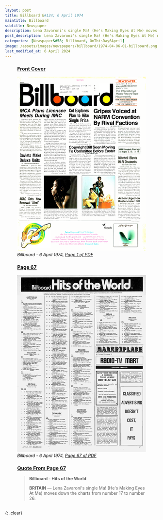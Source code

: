 ```yaml
---
layout: post
title: Billboard &#124; 6 April 1974
maintitle: Billboard
subtitle: Newspaper
description: Lena Zavaroni's single Ma! (He's Making Eyes At Me) moves down the charts from number 17 to number 26.
post_description: Lena Zavaroni's single Ma! (He's Making Eyes At Me) moves down the charts from number 17 to number 26.
categories: [Newspaper&#58; Billboard, OnThisDay6April]
image: /assets/images/newspapers/billboard/1974-04-06-01-billboard.png
last_modified_at: 6 April 2024
---
```


<figure class="fig1">
<h3 id="infobox1"><a href="#infobox1">Front Cover</a></h3>
<a href="/assets/images/newspapers/billboard/1974-04-06-01-billboard.png"><img src="/assets/images/newspapers/billboard/1974-04-06-01-billboard.png" class="full-width zoom-in" /></a>
<cite>Billboard - 6 April 1974, <a class="external-link" href="https://www.worldradiohistory.com/Archive-All-Music/Billboard/70s/1974/Billboard%201974-04-06.pdf">Page 1 of PDF</a></cite>
</figure>

<figure class="fig2">
<h3 id="infobox2"><a href="#infobox2">Page 67</a></h3>
<a href="/assets/images/newspapers/billboard/1974-04-06-67-billboard.png"><img src="/assets/images/newspapers/billboard/1974-04-06-67-billboard.png" class="full-width zoom-in" /></a>
<cite>Billboard - 6 April 1974, <a class="external-link" href="https://www.worldradiohistory.com/Archive-All-Music/Billboard/70s/1974/Billboard%201974-04-06.pdf#page=67">Page 67 of PDF</a></cite>
</figure>

<figure class="fig3">
<h3 id="infobox5"><a href="#infobox5">Quote From Page 67</a></h3>
<blockquote>
<p><strong>Billboard - Hits of the World</strong></p>
<p><strong>BRITAIN</strong> &#8212; Lena Zavaroni's single Ma! (He's Making Eyes At Me) moves down the charts from number 17 to number 26.</p>
</blockquote>
</figure>

<br />{: .clear}

